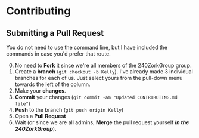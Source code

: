 # Contributing

## Submitting a Pull Request

You do not need to use the command line, but I have included the commands in case you'd prefer that route.

0. No need to **Fork** it since we're all members of the 240ZorkGroup group.
0. Create a **branch** (`git checkout -b Kelly`). I've already made 3 individual branches for each of us. Just select yours from the pull-down menu towards the left of the column. 
0. Make your **changes**.
0. **Commit** your changes (`git commit -am "Updated CONTRIBUTING.md file"`)
0. **Push** to the branch (`git push origin Kelly`)
0. Open a **Pull Request**
0. Wait (or since we are all admins, **Merge** the pull request yourself _**in the 240ZorkGroup**_).
